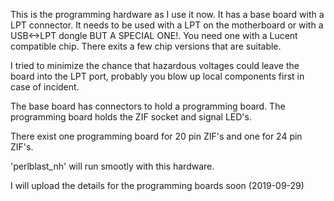 This is the programming hardware as I use it now. It has a base board with a LPT connector. It needs to be used 
with a LPT on the motherboard or with a USB<->LPT dongle BUT A SPECIAL ONE!. You need one with a Lucent compatible chip.
There exits a few chip versions that are suitable.

I tried to minimize the chance that hazardous voltages could leave the board into the LPT port, probably
you blow up local components first in case of incident.

The base board has connectors to hold a programming board. The programming board holds the ZIF socket and signal LED's.

There exist one programming board for 20 pin ZIF's and one for 24 pin ZIF's.

'perlblast_nh' will run smootly with this hardware.

I will upload the details for the programming boards soon (2019-09-29)
